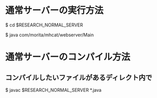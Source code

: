 # 通常サーバーの実行方法
$ cd $RESEARCH_NORMAL_SERVER

$ java com/morita/mhcat/webserver/Main

# 通常サーバーのコンパイル方法
## コンパイルしたいファイルがあるディレクト内で
$ javac $RESEARCH_NORMAL_SERVER *.java
